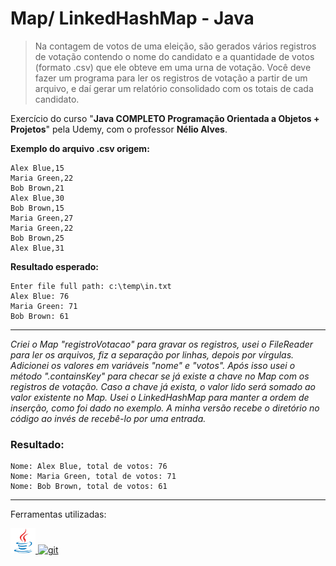 


#  Map/ LinkedHashMap - Java

> Na contagem de votos de uma eleição, são gerados vários registros de votação contendo o nome do candidato e a quantidade de votos (formato .csv) que ele obteve em uma urna de votação. Você deve fazer um programa para ler os registros de votação a partir de um arquivo, e daí gerar um relatório consolidado com os totais de cada candidato.

Exercício do curso "**Java COMPLETO Programação Orientada a Objetos + Projetos**" pela Udemy, com o professor **Nélio Alves**.

**Exemplo do arquivo .csv origem:**

	Alex Blue,15
	Maria Green,22
	Bob Brown,21
	Alex Blue,30
	Bob Brown,15
	Maria Green,27
	Maria Green,22
	Bob Brown,25
	Alex Blue,31

**Resultado esperado:**

    Enter file full path: c:\temp\in.txt
    Alex Blue: 76
    Maria Green: 71
    Bob Brown: 61

---
*Criei o Map "registroVotacao" para gravar os registros, usei o FileReader para ler os arquivos, fiz a separação por linhas, depois por vírgulas. Adicionei os valores em variáveis "nome" e "votos". Após isso usei o método ".containsKey" para checar se já existe a chave no Map com os registros de votação. Caso a chave já exista, o valor lido será somado ao valor existente no Map. Usei o LinkedHashMap para manter a ordem de inserção, como foi dado no exemplo. A minha versão recebe o diretório no código ao invés de recebê-lo por uma entrada.*


### Resultado:

	Nome: Alex Blue, total de votos: 76
	Nome: Maria Green, total de votos: 71
	Nome: Bob Brown, total de votos: 61
---
Ferramentas utilizadas: 
<p align="left">
<a href="https://www.java.com" target="_blank" rel="noreferrer"> <img src="https://raw.githubusercontent.com/devicons/devicon/master/icons/java/java-original.svg" alt="java" width="40" height="40"/> </a>
<a href="https://www.w3.org/html/" target="_blank" rel="noreferrer"> 
 <a href="https://git-scm.com/" target="_blank" rel="noreferrer"> <img src="https://www.vectorlogo.zone/logos/git-scm/git-scm-icon.svg" alt="git" width="40" height="40"/>
